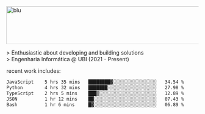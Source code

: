 
<img width="1415" height="100" alt="blu" src="https://github.com/rdsilva01/rdsilva01/assets/101207588/deb060e5-d035-4f09-b511-e3f50605b207">

\> Enthusiastic about developing and building solutions <br>
\> Engenharia Informática @ UBI (2021 - Present)

<!-- <a href="https://www.rodrigosilva.live/">personal website</a> 🏁 -->

<!-- ![](https://komarev.com/ghpvc/?username=rdsilva01) -->

recent work includes:
<!--START_SECTION:waka-->

```txt
JavaScript    5 hrs 35 mins   ████████▓░░░░░░░░░░░░░░░░   34.54 %
Python        4 hrs 32 mins   ███████░░░░░░░░░░░░░░░░░░   27.98 %
TypeScript    2 hrs 5 mins    ███▒░░░░░░░░░░░░░░░░░░░░░   12.89 %
JSON          1 hr 12 mins    ██░░░░░░░░░░░░░░░░░░░░░░░   07.43 %
Bash          1 hr 6 mins     █▓░░░░░░░░░░░░░░░░░░░░░░░   06.89 %
```

<!--END_SECTION:waka-->

